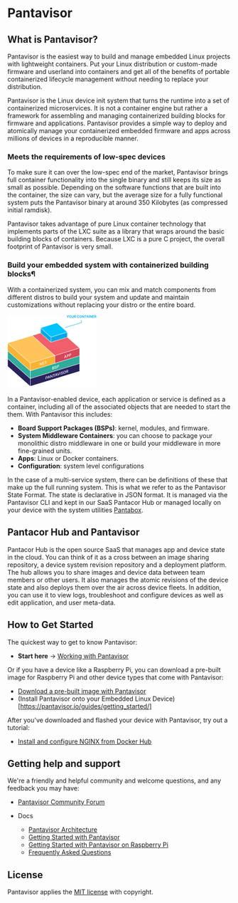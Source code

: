 # Pantavisor

## What is Pantavisor? 
Pantavisor is the easiest way to build and manage embedded Linux projects with lightweight containers. Put your Linux distribution or custom-made firmware and userland into containers and get all of the benefits of portable containerized lifecycle management without needing to replace your distribution. 

Pantavisor is the Linux device init system that turns the runtime into a set of containerized microservices. It is not a container engine but rather a framework for assembling and managing containerized building blocks for firmware and applications. Pantavisor provides a simple way to deploy and atomically manage your containerized embedded firmware and apps across millions of devices in a reproducible manner. 

### Meets the requirements of low-spec devices 
To make sure it can over the low-spec end of the market, Pantavisor brings full container functionality into the single binary and still keeps its size as small as possible. Depending on the software functions that are built into the container, the size can vary, but the average size for a fully functional system puts the Pantavisor binary at around 350 Kilobytes (as compressed initial ramdisk).

Pantavisor takes advantage of pure Linux container technology that implements parts of the LXC suite as a library that wraps around the basic building blocks of containers. Because LXC is a pure C project, the overall footprint of Pantavisor is very small.

### Build your embedded system with containerized building blocks¶
With a containerized system, you can mix and match components from different distros to build your system and update and maintain customizations without replacing your distro or the entire board.

<img src="images/pantavisor-containers.png" alt="pantavisor" width="200"/>

In a Pantavisor-enabled device, each application or service is defined as a container, including all of the associated objects that are needed to start the them. With Pantavisor this includes:

* **Board Support Packages (BSPs)**: kernel, modules, and firmware. 
* **System Middleware Containers**: you can choose to package your monolithic distro middleware in one or build your middleware in more fine-grained units. 
* **Apps**: Linux or Docker containers.
* **Configuration**: system level configurations

In the case of a multi-service system, there can be definitions of these that make up the full running system. This is what we refer to as the Pantavisor State Format. The state is declarative in JSON format. It is managed via the Pantavisor CLI and kept in our SaaS Pantacor Hub or managed locally on your device with the system utilities [Pantabox](https://docs.pantahub.com/before-you-begin/#pvr-cli-vs-pantabox-utilities). 

## Pantacor Hub and Pantavisor
Pantacor Hub is the open source SaaS that manages app and device state in the cloud. You can think of it as a cross between an image sharing repository, a device system revision repository and a deployment platform. The hub allows you to share images and device data between team members or other users. It also manages the atomic revisions of the device state and also deploys them over the air across device fleets. In addition, you can use it to view logs, troubleshoot and configure devices as well as edit application, and user meta-data.

## How to Get Started
The quickest way to get to know Pantavisor:
* **Start here** -> [Working with Pantavisor](https://docs.pantahub.com/before-you-begin/)

Or if you have a device like a Raspberry Pi, you can download a pre-built image for Raspberry Pi and other device types that come with Pantavisor:

* [Download a pre-built image with Pantavisor](https://pantavisor.io/#download)
* (Install Pantavisor onto your Embedded Linux Device)[https://pantavisor.io/guides/getting_started/]

After you've downloaded and flashed your device with Pantavisor, try out a tutorial: 
* [Install and configure NGINX from Docker Hub](https://pantavisor.io/guides/install-from-docker-hub/)

## Getting help and support
We're a friendly and helpful community and welcome questions, and any feedback you may have: 

- [Pantavisor Community Forum](https://community.pantavisor.com)

- Docs
     - [Pantavisor Architecture](https://docs.pantahub.com/pantavisor-architecture/)
     - [Getting Started with Pantavisor](https://docs.pantahub.com/before-you-begin/)
     - [Getting Started with Pantavisor on Raspberry Pi](https://docs.pantahub.com/get-started/#getting-started-on-a-raspberry-pi)
     - [Frequently Asked Questions](https://pantavisor.io/guides/faq/)


## License
Pantavisor applies the [MIT license](LICENSE) with copyright.  


